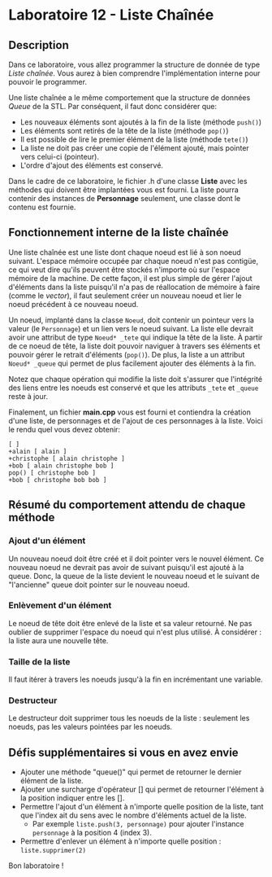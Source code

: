 # Laboratoire 12 - Liste Chaînée

## Description
Dans ce laboratoire, vous allez programmer la structure de donnée de type *Liste chaînée*.  Vous aurez à bien comprendre l'implémentation interne pour pouvoir le programmer.  

Une liste chaînée a le même comportement que la structure de données *Queue* de la STL.  Par conséquent, il faut donc considérer que:
- Les nouveaux éléments sont ajoutés à la fin de la liste (méthode `push()`)
- Les éléments sont retirés de la tête de la liste (méthode `pop()`)
- Il est possible de lire le premier élément de la liste (méthode `tete()`)
- La liste ne doit pas créer une copie de l'élément ajouté, mais pointer vers celui-ci (pointeur).
- L'ordre d'ajout des éléments est conservé.

Dans le cadre de ce laboratoire, le fichier .h d'une classe **Liste** avec les méthodes qui doivent être implantées vous est fourni.  La liste pourra contenir des instances de **Personnage** seulement, une classe dont le contenu est fournie.  

## Fonctionnement interne de la liste chaînée
Une liste chaînée est une liste dont chaque noeud est lié à son noeud suivant.  L'espace mémoire occupée par chaque noeud n'est pas contigüe, ce qui veut dire qu'ils peuvent être stockés n'importe où sur l'espace mémoire de la machine.  De cette façon, il est plus simple de gérer l'ajout d'éléments dans la liste puisqu'il n'a pas de réallocation de mémoire à faire (comme le *vector*), il faut seulement créer un nouveau noeud et lier le noeud précédent à ce nouveau noeud.

Un noeud, implanté dans la classe `Noeud`, doit contenir un pointeur vers la valeur (le `Personnage`) et un lien vers le noeud suivant.  La liste elle devrait avoir une attribut de type `Noeud* _tete` qui indique la tête de la liste.  À partir de ce noeud de tête, la liste doit pouvoir naviguer à travers ses éléments et pouvoir gérer le retrait d'éléments (`pop()`).  De plus, la liste a un attribut `Noeud* _queue` qui permet de plus facilement ajouter des éléments à la fin.  

Notez que chaque opération qui modifie la liste doit s'assurer que l'intégrité des liens entre les noeuds est conservé et que les attributs `_tete` et `_queue` reste à jour.

Finalement, un fichier **main.cpp** vous est fourni et contiendra la création d'une liste, de personnages et de l'ajout de ces personnages à la liste.  Voici le rendu quel vous devez obtenir:
```
[ ]
+alain [ alain ]
+christophe [ alain christophe ]
+bob [ alain christophe bob ]
pop() [ christophe bob ]
+bob [ christophe bob bob ]
```

## Résumé du comportement attendu de chaque méthode

### Ajout d'un élément
Un nouveau noeud doit être créé et il doit pointer vers le nouvel élément.  Ce nouveau noeud ne devrait pas avoir de suivant puisqu'il est ajouté à la queue.  Donc, la queue de la liste devient le nouveau noeud et le suivant de "l'ancienne" queue doit pointer sur le nouveau noeud.

### Enlèvement d'un élément
Le noeud de tête doit être enlevé de la liste et sa valeur retourné.  Ne pas oublier de supprimer l'espace du noeud qui n'est plus utilisé.  À considérer : la liste aura une nouvelle tête.

### Taille de la liste
Il faut itérer à travers les noeuds jusqu'à la fin en incrémentant une variable.

### Destructeur
Le destructeur doit supprimer tous les noeuds de la liste : seulement les noeuds, pas les valeurs pointées par les noeuds. 

## Défis supplémentaires si vous en avez envie
- Ajouter une méthode "queue()" qui permet de retourner le dernier élément de la liste.
- Ajouter une surcharge d'opérateur [] qui permet de retourner l'élément à la position indiquer entre les [].
- Permettre l'ajout d'un élément à n'importe quelle position de la liste, tant que l'index ait du sens avec le nombre d'éléments actuel de la liste.  
  - Par exemple `liste.push(3, personnage)` pour ajouter l'instance `personnage` à la position 4 (index 3).  
- Permettre d'enlever un élément à n'importe quelle position : `liste.supprimer(2)`
  
Bon laboratoire ! 
